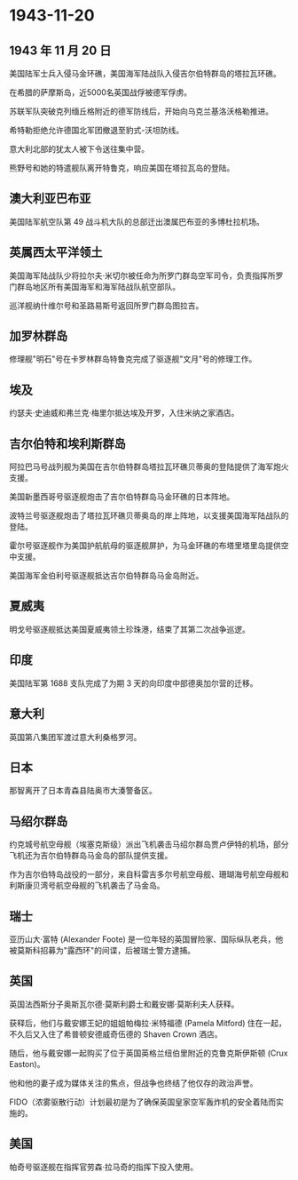 # 1943-11-20

## 1943 年 11 月 20 日

美国陆军士兵入侵马金环礁，美国海军陆战队入侵吉尔伯特群岛的塔拉瓦环礁。

在希腊的萨摩斯岛，近5000名英国战俘被德军俘虏。

苏联军队突破克列缅丘格附近的德军防线后，开始向乌克兰基洛沃格勒推进。

希特勒拒绝允许德国北军团撤退至豹式-沃坦防线。

意大利北部的犹太人被下令送往集中营。

熊野号和她的特遣舰队离开特鲁克，响应美国在塔拉瓦岛的登陆。

## 澳大利亚巴布亚

美国陆军航空队第 49 战斗机大队的总部迁出澳属巴布亚的多博杜拉机场。

## 英属西太平洋领土

美国海军陆战队少将拉尔夫·米切尔被任命为所罗门群岛空军司令，负责指挥所罗门群岛地区所有美国海军和海军陆战队航空部队。

巡洋舰纳什维尔号和圣路易斯号返回所罗门群岛图拉吉。

## 加罗林群岛

修理舰"明石"号在卡罗林群岛特鲁克完成了驱逐舰"文月"号的修理工作。

## 埃及

约瑟夫·史迪威和弗兰克·梅里尔抵达埃及开罗，入住米纳之家酒店。

## 吉尔伯特和埃利斯群岛

阿拉巴马号战列舰为美国在吉尔伯特群岛塔拉瓦环礁贝蒂奥的登陆提供了海军炮火支援。

美国新墨西哥号驱逐舰炮击了吉尔伯特群岛马金环礁的日本阵地。

波特兰号驱逐舰炮击了塔拉瓦环礁贝蒂奥岛的岸上阵地，以支援美国海军陆战队的登陆。

霍尔号驱逐舰作为美国护航航母的驱逐舰屏护，为马金环礁的布塔里塔里岛提供空中支援。

美国海军金伯利号驱逐舰抵达吉尔伯特群岛马金岛附近。

## 夏威夷

明戈号驱逐舰抵达美国夏威夷领土珍珠港，结束了其第二次战争巡逻。

## 印度

美国陆军第 1688 支队完成了为期 3 天的向印度中部德奥加尔营的迁移。

## 意大利

英国第八集团军渡过意大利桑格罗河。

## 日本

那智离开了日本青森县陆奥市大湊警备区。

## 马绍尔群岛

约克城号航空母舰（埃塞克斯级）派出飞机袭击马绍尔群岛贾卢伊特的机场，部分飞机还为吉尔伯特群岛马金岛的部队提供支援。

作为吉尔伯特岛战役的一部分，来自科雷吉多尔号航空母舰、珊瑚海号航空母舰和利斯康贝湾号航空母舰的飞机袭击了马金岛。

## 瑞士

亚历山大·富特 (Alexander Foote)
是一位年轻的英国冒险家、国际纵队老兵，他被莫斯科招募为"露西环"的间谍，后被瑞士警方逮捕。

## 英国

英国法西斯分子奥斯瓦尔德·莫斯利爵士和戴安娜·莫斯利夫人获释。

获释后，他们与戴安娜王妃的姐姐帕梅拉·米特福德 (Pamela Mitford)
住在一起，不久后又入住了希普顿安德威奇伍德的 Shaven Crown 酒店。

随后，他与戴安娜一起购买了位于英国英格兰纽伯里附近的克鲁克斯伊斯顿 (Crux
Easton)。

他和他的妻子成为媒体关注的焦点，但战争也终结了他仅存的政治声誉。

FIDO（浓雾驱散行动）计划最初是为了确保英国皇家空军轰炸机的安全着陆而实施的。

## 美国

帕奇号驱逐舰在指挥官劳森·拉马奇的指挥下投入使用。

